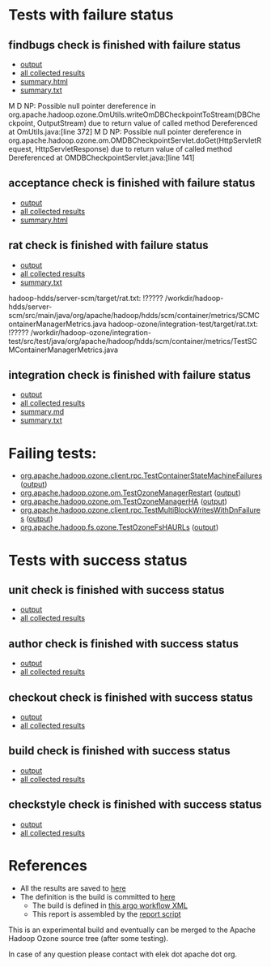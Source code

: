 # Tests with failure status

## findbugs check is finished with failure status

   * [output](https://raw.githubusercontent.com/elek/ozone-ci-q4/master/pr/pr-hdds-2164-trunk-xhc96/findbugs/output.log)
   * [all collected results](https://github.com/elek/ozone-ci-q4/tree/master/pr/pr-hdds-2164-trunk-xhc96/findbugs)
   * [summary.html](https://elek.github.io/ozone-ci-q4/pr/pr-hdds-2164-trunk-xhc96/findbugs/summary.html)
   * [summary.txt](https://github.com/elek/ozone-ci-q4/tree/master/pr/pr-hdds-2164-trunk-xhc96/findbugs/summary.txt)

M D NP: Possible null pointer dereference in org.apache.hadoop.ozone.OmUtils.writeOmDBCheckpointToStream(DBCheckpoint, OutputStream) due to return value of called method  Dereferenced at OmUtils.java:[line 372]
M D NP: Possible null pointer dereference in org.apache.hadoop.ozone.om.OMDBCheckpointServlet.doGet(HttpServletRequest, HttpServletResponse) due to return value of called method  Dereferenced at OMDBCheckpointServlet.java:[line 141]

## acceptance check is finished with failure status

   * [output](https://raw.githubusercontent.com/elek/ozone-ci-q4/master/pr/pr-hdds-2164-trunk-xhc96/acceptance/output.log)
   * [all collected results](https://github.com/elek/ozone-ci-q4/tree/master/pr/pr-hdds-2164-trunk-xhc96/acceptance)
   * [summary.html](https://elek.github.io/ozone-ci-q4/pr/pr-hdds-2164-trunk-xhc96/acceptance/summary.html)


## rat check is finished with failure status

   * [output](https://raw.githubusercontent.com/elek/ozone-ci-q4/master/pr/pr-hdds-2164-trunk-xhc96/rat/output.log)
   * [all collected results](https://github.com/elek/ozone-ci-q4/tree/master/pr/pr-hdds-2164-trunk-xhc96/rat)
   * [summary.txt](https://github.com/elek/ozone-ci-q4/tree/master/pr/pr-hdds-2164-trunk-xhc96/rat/summary.txt)

hadoop-hdds/server-scm/target/rat.txt: !????? /workdir/hadoop-hdds/server-scm/src/main/java/org/apache/hadoop/hdds/scm/container/metrics/SCMContainerManagerMetrics.java
hadoop-ozone/integration-test/target/rat.txt: !????? /workdir/hadoop-ozone/integration-test/src/test/java/org/apache/hadoop/hdds/scm/container/metrics/TestSCMContainerManagerMetrics.java

## integration check is finished with failure status

   * [output](https://raw.githubusercontent.com/elek/ozone-ci-q4/master/pr/pr-hdds-2164-trunk-xhc96/integration/output.log)
   * [all collected results](https://github.com/elek/ozone-ci-q4/tree/master/pr/pr-hdds-2164-trunk-xhc96/integration)
   * [summary.md](https://github.com/elek/ozone-ci-q4/tree/master/pr/pr-hdds-2164-trunk-xhc96/integration/summary.md)
   * [summary.txt](https://github.com/elek/ozone-ci-q4/tree/master/pr/pr-hdds-2164-trunk-xhc96/integration/summary.txt)

# Failing tests: 

 * [org.apache.hadoop.ozone.client.rpc.TestContainerStateMachineFailures](hadoop-ozone/integration-test/org.apache.hadoop.ozone.client.rpc.TestContainerStateMachineFailures.txt) ([output](hadoop-ozone/integration-test/org.apache.hadoop.ozone.client.rpc.TestContainerStateMachineFailures-output.txt))
 * [org.apache.hadoop.ozone.om.TestOzoneManagerRestart](hadoop-ozone/integration-test/org.apache.hadoop.ozone.om.TestOzoneManagerRestart.txt) ([output](hadoop-ozone/integration-test/org.apache.hadoop.ozone.om.TestOzoneManagerRestart-output.txt))
 * [org.apache.hadoop.ozone.om.TestOzoneManagerHA](hadoop-ozone/integration-test/org.apache.hadoop.ozone.om.TestOzoneManagerHA.txt) ([output](hadoop-ozone/integration-test/org.apache.hadoop.ozone.om.TestOzoneManagerHA-output.txt))
 * [org.apache.hadoop.ozone.client.rpc.TestMultiBlockWritesWithDnFailures](hadoop-ozone/integration-test/org.apache.hadoop.ozone.client.rpc.TestMultiBlockWritesWithDnFailures.txt) ([output](hadoop-ozone/integration-test/org.apache.hadoop.ozone.client.rpc.TestMultiBlockWritesWithDnFailures-output.txt))
 * [org.apache.hadoop.fs.ozone.TestOzoneFsHAURLs](hadoop-ozone/ozonefs/org.apache.hadoop.fs.ozone.TestOzoneFsHAURLs.txt) ([output](hadoop-ozone/ozonefs/org.apache.hadoop.fs.ozone.TestOzoneFsHAURLs-output.txt))


# Tests with success status

## unit check is finished with success status

   * [output](https://raw.githubusercontent.com/elek/ozone-ci-q4/master/pr/pr-hdds-2164-trunk-xhc96/unit/output.log)
   * [all collected results](https://github.com/elek/ozone-ci-q4/tree/master/pr/pr-hdds-2164-trunk-xhc96/unit)


## author check is finished with success status

   * [output](https://raw.githubusercontent.com/elek/ozone-ci-q4/master/pr/pr-hdds-2164-trunk-xhc96/author/output.log)
   * [all collected results](https://github.com/elek/ozone-ci-q4/tree/master/pr/pr-hdds-2164-trunk-xhc96/author)


## checkout check is finished with success status

   * [output](https://raw.githubusercontent.com/elek/ozone-ci-q4/master/pr/pr-hdds-2164-trunk-xhc96/checkout/output.log)
   * [all collected results](https://github.com/elek/ozone-ci-q4/tree/master/pr/pr-hdds-2164-trunk-xhc96/checkout)


## build check is finished with success status

   * [output](https://raw.githubusercontent.com/elek/ozone-ci-q4/master/pr/pr-hdds-2164-trunk-xhc96/build/output.log)
   * [all collected results](https://github.com/elek/ozone-ci-q4/tree/master/pr/pr-hdds-2164-trunk-xhc96/build)


## checkstyle check is finished with success status

   * [output](https://raw.githubusercontent.com/elek/ozone-ci-q4/master/pr/pr-hdds-2164-trunk-xhc96/checkstyle/output.log)
   * [all collected results](https://github.com/elek/ozone-ci-q4/tree/master/pr/pr-hdds-2164-trunk-xhc96/checkstyle)




# References

 * All the results are saved to [here](https://github.com/elek/ozone-ci-q4/tree/master/pr/pr-hdds-2164-trunk-xhc96/)
 * The definition is the build is committed to [here](https://github.com/elek/argo-ozone)
    * The build is defined in [this argo workflow XML](https://github.com/elek/argo-ozone/blob/master/ozone-build.yaml)
    * This report is assembled by the [report script](https://github.com/elek/argo-ozone/blob/master/scripts/report.sh)

This is an experimental build and eventually can be merged to the Apache Hadoop Ozone source tree (after some testing).

In case of any question please contact with elek dot apache dot org.
